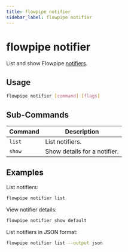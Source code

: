 ```yaml
---
title: flowpipe notifier
sidebar_label: flowpipe notifier
---
```


# flowpipe notifier

List and show Flowpipe [notifiers](/docs/reference/config-files/notifier).


## Usage
```bash
flowpipe notifier [command] [flags]
```

## Sub-Commands

| Command | Description
|-|-
| `list` | List notifiers.
| `show` | Show details for a notifier.


## Examples

List notifiers:

```bash
flowpipe notifier list
```

View notifier details:

```bash
flowpipe notifier show default
```

List notifiers in JSON format:

```bash
flowpipe notifier list --output json
```